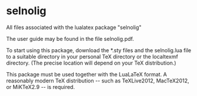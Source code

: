 selnolig
========

All files associated with the lualatex package "selnolig"

The user guide may be found in the file selnolig.pdf.

To start using this package, download the *.sty files and the selnolig.lua file to a suitable directory in your personal TeX directory or the localtexmf directory. (The precise location will depend on your TeX distribution.)

This package must be used together with the LuaLaTeX format. A reasonably modern TeX distribution -- such as TeXLive2012, MacTeX2012, or MiKTeX2.9 -- is required.
